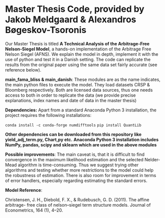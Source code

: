 # Master Thesis Code, provided by Jakob Meldgaard & Alexandros Bøgeskov-Tsoronis

Our Master Thesis is titled **A Technical Analysis of the Arbitrage-Free
Nelson-Siegel Model**, a hands-on implementation of the Arbitrage Free Nelson Siegel (AFNS).
We explain the model in depth, implement it with the use of python and test it in a Danish setting.
The code can replicate the results from the original paper using the same data set fairly accurate (see reference below).

**main_fama_bliss & main_danish**:
These modules are as the name indicates, the main python files to execute the model.
They load datasets CRSP & Bloomberg respectively. Both are licensed data sources, thus
one needs access to both in order to replicate the data (we provide precise explanations, index names and date of data in the master thesis)

**Dependencies:** Apart from a standard Anaconda Python 3 installation, the project requires the following installations:

``conda install -c conda-forge numdifftools``
``pip install QuantLib``

**Other dependencies can be downloaded from this repository like yield_adj_term.py, Chart,py etc.**
**Anaconda Python 3 installation includes NumPy, pandas, scipy and sklearn which are used in the above modules**

**Possible improvements**:
The main caveat is, that it is difficult to find convergence in the maximum likelihood estimation and
the selected Nelder-Mead algorithm is time-consuming. Thus we suggest trying other algorithms and 
testing whether more restrictions to the model could help the robustness of estimation.
There is also room for improvement in terms of error handlers, especially regarding estimating the standard errors.

**Model Reference**:

Christensen, J. H., Diebold, F. X., & Rudebusch, G. D. (2011). The affine arbitrage-
free class of nelson–siegel term structure models. Journal of Econometrics, 164 (1),
4–20.


